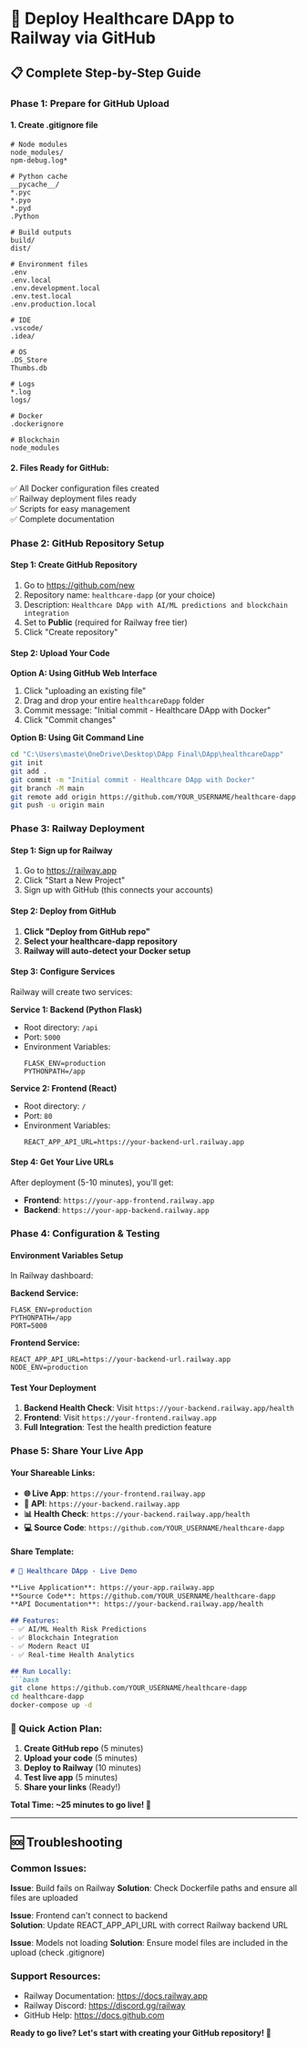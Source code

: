 # 🚀 Deploy Healthcare DApp to Railway via GitHub

## 📋 Complete Step-by-Step Guide

### Phase 1: Prepare for GitHub Upload

#### 1. Create .gitignore file
```gitignore
# Node modules
node_modules/
npm-debug.log*

# Python cache
__pycache__/
*.pyc
*.pyo
*.pyd
.Python

# Build outputs
build/
dist/

# Environment files
.env
.env.local
.env.development.local
.env.test.local
.env.production.local

# IDE
.vscode/
.idea/

# OS
.DS_Store
Thumbs.db

# Logs
*.log
logs/

# Docker
.dockerignore

# Blockchain
node_modules
```

#### 2. Files Ready for GitHub:
✅ All Docker configuration files created  
✅ Railway deployment files ready  
✅ Scripts for easy management  
✅ Complete documentation  

### Phase 2: GitHub Repository Setup

#### Step 1: Create GitHub Repository
1. Go to https://github.com/new
2. Repository name: `healthcare-dapp` (or your choice)
3. Description: `Healthcare DApp with AI/ML predictions and blockchain integration`
4. Set to **Public** (required for Railway free tier)
5. Click "Create repository"

#### Step 2: Upload Your Code
**Option A: Using GitHub Web Interface**
1. Click "uploading an existing file"
2. Drag and drop your entire `healthcareDapp` folder
3. Commit message: "Initial commit - Healthcare DApp with Docker"
4. Click "Commit changes"

**Option B: Using Git Command Line**
```bash
cd "C:\Users\maste\OneDrive\Desktop\DApp Final\DApp\healthcareDapp"
git init
git add .
git commit -m "Initial commit - Healthcare DApp with Docker"
git branch -M main
git remote add origin https://github.com/YOUR_USERNAME/healthcare-dapp.git
git push -u origin main
```

### Phase 3: Railway Deployment

#### Step 1: Sign up for Railway
1. Go to https://railway.app
2. Click "Start a New Project"
3. Sign up with GitHub (this connects your accounts)

#### Step 2: Deploy from GitHub
1. **Click "Deploy from GitHub repo"**
2. **Select your healthcare-dapp repository**
3. **Railway will auto-detect your Docker setup**

#### Step 3: Configure Services
Railway will create two services:

**Service 1: Backend (Python Flask)**
- Root directory: `/api`
- Port: `5000`
- Environment Variables:
  ```
  FLASK_ENV=production
  PYTHONPATH=/app
  ```

**Service 2: Frontend (React)**  
- Root directory: `/`
- Port: `80`
- Environment Variables:
  ```
  REACT_APP_API_URL=https://your-backend-url.railway.app
  ```

#### Step 4: Get Your Live URLs
After deployment (5-10 minutes), you'll get:
- **Frontend**: `https://your-app-frontend.railway.app`
- **Backend**: `https://your-app-backend.railway.app`

### Phase 4: Configuration & Testing

#### Environment Variables Setup
In Railway dashboard:

**Backend Service:**
```
FLASK_ENV=production
PYTHONPATH=/app
PORT=5000
```

**Frontend Service:**
```
REACT_APP_API_URL=https://your-backend-url.railway.app
NODE_ENV=production
```

#### Test Your Deployment
1. **Backend Health Check**: Visit `https://your-backend.railway.app/health`
2. **Frontend**: Visit `https://your-frontend.railway.app`
3. **Full Integration**: Test the health prediction feature

### Phase 5: Share Your Live App

#### Your Shareable Links:
- **🌐 Live App**: `https://your-frontend.railway.app`
- **🔧 API**: `https://your-backend.railway.app`  
- **📊 Health Check**: `https://your-backend.railway.app/health`
- **💻 Source Code**: `https://github.com/YOUR_USERNAME/healthcare-dapp`

#### Share Template:
```markdown
# 🏥 Healthcare DApp - Live Demo

**Live Application**: https://your-app.railway.app
**Source Code**: https://github.com/YOUR_USERNAME/healthcare-dapp  
**API Documentation**: https://your-backend.railway.app/health

## Features:
- ✅ AI/ML Health Risk Predictions
- ✅ Blockchain Integration  
- ✅ Modern React UI
- ✅ Real-time Health Analytics

## Run Locally:
```bash
git clone https://github.com/YOUR_USERNAME/healthcare-dapp
cd healthcare-dapp
docker-compose up -d
```

### 🎯 Quick Action Plan:

1. **Create GitHub repo** (5 minutes)
2. **Upload your code** (5 minutes)  
3. **Deploy to Railway** (10 minutes)
4. **Test live app** (5 minutes)
5. **Share your links** (Ready!)

**Total Time: ~25 minutes to go live! 🚀**

---

## 🆘 Troubleshooting

### Common Issues:

**Issue**: Build fails on Railway
**Solution**: Check Dockerfile paths and ensure all files are uploaded

**Issue**: Frontend can't connect to backend  
**Solution**: Update REACT_APP_API_URL with correct Railway backend URL

**Issue**: Models not loading
**Solution**: Ensure model files are included in the upload (check .gitignore)

### Support Resources:
- Railway Documentation: https://docs.railway.app
- Railway Discord: https://discord.gg/railway
- GitHub Help: https://docs.github.com

**Ready to go live? Let's start with creating your GitHub repository! 🎉**